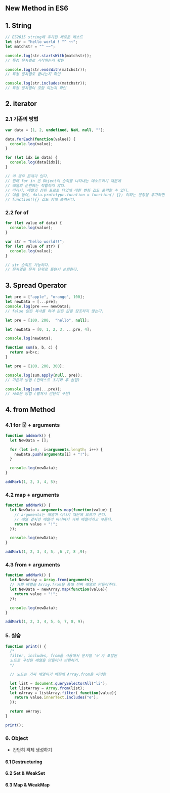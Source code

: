 ## New Method in ES6
## 1. String
```javascript
// ES2015 string에 추가된 새로운 메소드
let str = "hello world ! ^^ ~~";
let matchstr = "^ ~~";

console.log(str.startsWith(matchstr));
// 특정 문자열로 시작하는지 확인

console.log(str.endsWith(matchstr));
// 특정 문자열로 끝나는지 확인

console.log(str.includes(matchstr));
// 특정 문자열이 포함 되는지 확인
```

## 2. iterator
### 2.1 기존의 방법
```javascript
var data = [1, 2, undefined, NaN, null, ""];

data.forEach(function(value)) {
  console.log(value);
}

for (let idx in data) {
  console.log(data[idx]);
}

// 이 경우 문제가 있다.
// 원래 for in 은 Object의 순회를 나타내는 메소드이기 때문에
// 배열의 순환에는 적합하지 않다.
// 따라서, 배열의 상위 프로토 타입에 대한 변화 값도 출력할 수 있다.
// 예를 들어, data.prototype.fucntion = function() {}; 이라는 문장을 추가하면
// function(){} 값도 함께 출력된다.
```

### 2.2 for of
```javascript
for (let value of data) {
  console.log(value);
}

var str = "hello world!!";
for (let value of str) {
  console.log(value);
}

// str 순회도 가능하다.
// 문자열을 문자 단위로 돌면서 순회한다.
```


## 3. Spread Operator
```javascript
let pre = ["apple", "orange", 100];
let newData = [...pre];
console.log(pre === newData);
// false 얕은 복사를 하여 같은 값을 참조하지 않는다.
```
```javascript
let pre = [100, 200,  "hello", null];

let newData = [0, 1, 2, 3, ...pre, 4];

console.log(newData);
```
```javascript
function sum(a, b, c) {
  return a+b+c;
}

let pre = [100, 200, 300];

console.log(sum.apply(null, pre));
// 기존의 방법 (컨텍스트 초기화 후 삽입)

console.log(sum(...pre));
// 새로운 방법 (펼쳐서 간단히 구현)
```

## 4. from Method
### 4.1 for 문 + arguments
```javascript
function addmark() {
  let NewData = [];

  for (let i=0;  i<arguments.length; i++) {
    newData.push(arguments[i] + "!");
  }

  console.log(newData);
}

addMark(1, 2, 3, 4, 5);
```

### 4.2 map + arguments
```javascript
function addMark() {
  let NewData = arguments.map(function(value) {
    // arguments는 배열이 아니기 때문에 오류가 뜬다.
    // 배열 같지만 배열이 아니여서 가짜 배열이라고 부른다.
    return value + "!";
  });

  console.log(newData);
}

addMark(1, 2, 3, 4, 5, ,6 ,7, 8 ,9);
```

### 4.3 from + arguments
```javascript
function addMark() {
  let NewArray = Array.from(arguments);
  // 가짜 배열을 Array.from을 통해 진짜 배열로 만들어준다.
  let NewData = newArray.map(function(value){
    return value + "!";
  });

  console.log(newData);
}

addMark(1, 2, 3, 4, 5, 6, 7, 8, 9);
```

### 5. 실습

```javascript
function print() {
  /*
  filter, includes, from을 사용해서 문자열 'e'가 포함된
  노드로 구성된 배열을 만들어서 반환하기.
  */

  // 노드는 가짜 배열이기 때문에 Array.from을 써야함

  let list = document.querySelectorAll("li");
  let listArray = Array.from(list);
  let eArray = listArray.filter( function(value){
    return value.innerText.includes("e");
  });

  return eArray;
}

print();
```

### 6. Object
- 간단히 객체 생성하기

#### 6.1 Destructuring

#### 6.2 Set & WeakSet

#### 6.3 Map & WeakMap
